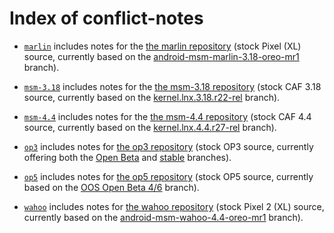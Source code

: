 # Index of conflict-notes

- [`marlin`](marlin) includes notes for the [the marlin repository](https://github.com/android-linux-stable/marlin) (stock Pixel (XL) source, currently based on the [android-msm-marlin-3.18-oreo-mr1](https://android.googlesource.com/kernel/msm/+log/android-msm-marlin-3.18-oreo-mr1) branch).

- [`msm-3.18`](msm-3.18) includes notes for the [the msm-3.18 repository](https://github.com/android-linux-stable/msm-3.18) (stock CAF 3.18 source, currently based on the [kernel.lnx.3.18.r22-rel](https://source.codeaurora.org/quic/la/kernel/msm-3.18/log/?h=kernel.lnx.3.18.r22-rel) branch).

- [`msm-4.4`](msm-4.4) includes notes for the [the msm-4.4 repository](https://github.com/android-linux-stable/msm-4.4) (stock CAF 4.4 source, currently based on the [kernel.lnx.4.4.r27-rel](https://source.codeaurora.org/quic/la/kernel/msm-4.4/log/?h=kernel.lnx.4.4.r27-rel) branch).

- [`op3`](op3) includes notes for [the op3 repository](https://github.com/android-linux-stable/op3) (stock OP3 source, currently offering both the [Open Beta](https://github.com/OnePlusOSS/android_kernel_oneplus_msm8998/commits/oneplus/QC8996_O_8.0.0_Beta) and [stable](https://github.com/OnePlusOSS/android_kernel_oneplus_msm8996/commits/oneplus/QC8996_O_8.0.0) branches).

- [`op5`](op5) includes notes for [the op5 repository](https://github.com/android-linux-stable/op5) (stock OP5 source, currently based on the [OOS Open Beta 4/6](https://github.com/OnePlusOSS/android_kernel_oneplus_msm8998/commits/oneplus/QC8998_O_8.1) branch).

- [`wahoo`](wahoo) includes notes for [the wahoo repository](https://github.com/android-linux-stable/wahoo) (stock Pixel 2 (XL) source, currently based on the [android-msm-wahoo-4.4-oreo-mr1](https://android.googlesource.com/kernel/msm/+log/android-msm-wahoo-4.4-oreo-mr1) branch).
